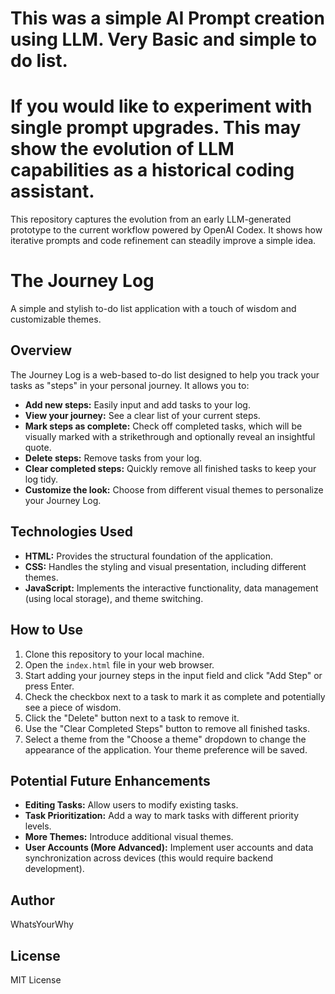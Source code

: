 # This was a simple AI Prompt creation using LLM. Very Basic and simple to do list.

# If you would like to experiment with single prompt upgrades. This may show the evolution of LLM capabilities as a historical coding assistant. 

This repository captures the evolution from an early LLM-generated prototype to the current workflow powered by OpenAI Codex. It shows how iterative prompts and code refinement can steadily improve a simple idea.

# The Journey Log

A simple and stylish to-do list application with a touch of wisdom and customizable themes.

## Overview

The Journey Log is a web-based to-do list designed to help you track your tasks as "steps" in your personal journey. It allows you to:

* **Add new steps:** Easily input and add tasks to your log.
* **View your journey:** See a clear list of your current steps.
* **Mark steps as complete:** Check off completed tasks, which will be visually marked with a strikethrough and optionally reveal an insightful quote.
* **Delete steps:** Remove tasks from your log.
* **Clear completed steps:** Quickly remove all finished tasks to keep your log tidy.
* **Customize the look:** Choose from different visual themes to personalize your Journey Log.

## Technologies Used

* **HTML:** Provides the structural foundation of the application.
* **CSS:** Handles the styling and visual presentation, including different themes.
* **JavaScript:** Implements the interactive functionality, data management (using local storage), and theme switching.

## How to Use

1. Clone this repository to your local machine.
2. Open the `index.html` file in your web browser.
3. Start adding your journey steps in the input field and click "Add Step" or press Enter.
4. Check the checkbox next to a task to mark it as complete and potentially see a piece of wisdom.
5. Click the "Delete" button next to a task to remove it.
6. Use the "Clear Completed Steps" button to remove all finished tasks.
7. Select a theme from the "Choose a theme" dropdown to change the appearance of the application. Your theme preference will be saved.

## Potential Future Enhancements

* **Editing Tasks:** Allow users to modify existing tasks.
* **Task Prioritization:** Add a way to mark tasks with different priority levels.
* **More Themes:** Introduce additional visual themes.
* **User Accounts (More Advanced):** Implement user accounts and data synchronization across devices (this would require backend development).

## Author

WhatsYourWhy

## License

MIT License
